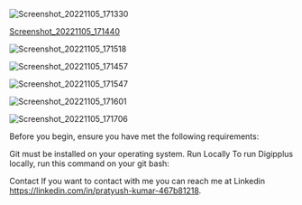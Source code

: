 ![Screenshot_20221105_171330](https://user-images.githubusercontent.com/115452842/200118766-4ac363af-872e-4533-8a6c-e09953f3e8bc.png)


[Screenshot_20221105_171440](https://user-images.githubusercontent.com/115452842/200118767-d1e9bf80-6039-4e6d-9ea3-42d78c2ee783.png)




![Screenshot_20221105_171518](https://user-images.githubusercontent.com/115452842/200118787-eefef80a-1a64-4422-95a5-b2cfed83a44f.png)

![Screenshot_20221105_171457](https://user-images.githubusercontent.com/115452842/200118777-8c00f541-9b2a-47e8-9418-239d964d0151.png)





![Screenshot_20221105_171547](https://user-images.githubusercontent.com/115452842/200118792-f0dc4a4b-13e8-449a-8195-1d17a00c4b49.png)






![Screenshot_20221105_171601](https://user-images.githubusercontent.com/115452842/200118804-679707dc-6926-4f36-902a-e17279f175f3.png)


![Screenshot_20221105_171706](https://user-images.githubusercontent.com/115452842/200118808-1b863975-4429-499f-92ee-78005f27ac64.png)






Before you begin, ensure you have met the following requirements:

Git must be installed on your operating system.
Run Locally
To run Digipplus locally, run this command on your git bash:

Contact
If you want to contact with me you can reach me at Linkedin
 https://linkedin.com/in/pratyush-kumar-467b81218.
